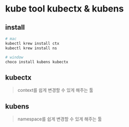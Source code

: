 # kube tool kubectx & kubens

## install

```sh
# mac
kubectl krew install ctx
kubectl krew install ns

# window
choco install kubens kubectx
```

## kubectx

> context를 쉽게 변경할 수 있게 해주는 툴

## kubens

> namespace를 쉽게 변경할 수 있게 해주는 툴

